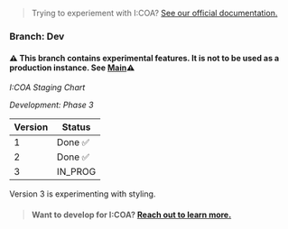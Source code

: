 > Trying to experiement with I:COA? [See our official documentation.](https://github.com/Indiana-Crossroads-Of-America/indiana-crossroads-of-america/wiki)

### Branch: Dev

#### ⚠️ This branch contains experimental features. It is not to be used as a production instance. See [Main](https://github.com/Indiana-Crossroads-Of-America/website/tree/main)⚠️


*I:COA Staging Chart*

*Development: Phase 3*

| Version | Status   |
|---------|----------|
| 1       | Done ✅   |
| 2       | Done ✅   |
| 3       | IN_PROG  |

Version 3 is experimenting with styling.


>#### Want to develop for I:COA? [Reach out to learn more.](mailto:join@indianacoa.com)
